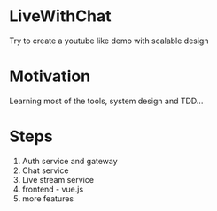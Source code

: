 # LiveWithChat
Try to create a youtube like demo with scalable design

# Motivation
Learning most of the tools, system design and TDD...

# Steps
1. Auth service and gateway
2. Chat service
3. Live stream service
4. frontend - vue.js
5. more features
